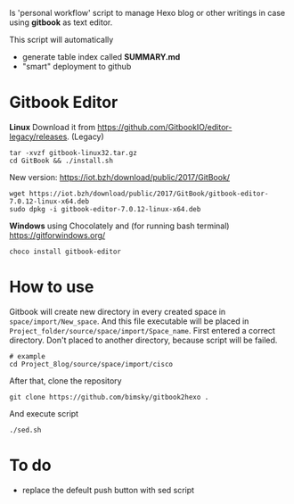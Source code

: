 Is 'personal workflow' script to manage Hexo blog or other writings in case using **gitbook** as text editor.

This script will automatically
- generate table index called **SUMMARY.md**
- "smart" deployment to github

# Gitbook Editor
**Linux** Download it from https://github.com/GitbookIO/editor-legacy/releases. (Legacy)
```
tar -xvzf gitbook-linux32.tar.gz
cd GitBook && ./install.sh
```

New version: https://iot.bzh/download/public/2017/GitBook/
```
wget https://iot.bzh/download/public/2017/GitBook/gitbook-editor-7.0.12-linux-x64.deb
sudo dpkg -i gitbook-editor-7.0.12-linux-x64.deb
```

**Windows** using Chocolately and (for running bash terminal) https://gitforwindows.org/
```
choco install gitbook-editor
```

# How to use
Gitbook will create new directory in every created space in ```space/import/New_space```. And this file executable will be placed in ```Project_folder/source/space/import/Space_name```. First entered a correct directory. Don't placed to another directory, because script will be failed. 

```
# example
cd Project_8log/source/space/import/cisco
```

After that, clone the repository
```
git clone https://github.com/bimsky/gitbook2hexo .
```

And execute script
```
./sed.sh
```

# To do
- replace the defeult push button with sed script

